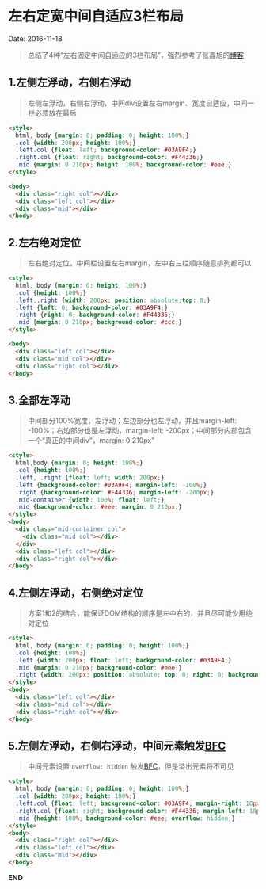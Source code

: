 # 左右定宽中间自适应3栏布局

Date: 2016-11-18

> 总结了4种“左右固定中间自适应的3栏布局”，强烈参考了张鑫旭的[博客](http://www.zhangxinxu.com/wordpress/2009/11/%E6%88%91%E7%86%9F%E7%9F%A5%E7%9A%84%E4%B8%89%E7%A7%8D%E4%B8%89%E6%A0%8F%E7%BD%91%E9%A1%B5%E5%AE%BD%E5%BA%A6%E8%87%AA%E9%80%82%E5%BA%94%E5%B8%83%E5%B1%80%E6%96%B9%E6%B3%95/)

## 1.左侧左浮动，右侧右浮动

> 左侧左浮动，右侧右浮动，中间div设置左右margin、宽度自适应，中间一栏必须放在最后

```html
<style>
  html, body {margin: 0; padding: 0; height: 100%;}
  .col {width: 200px; height: 100%;}
  .left.col {float: left; background-color: #03A9F4;}
  .right.col {float: right; background-color: #F44336;}
  .mid {margin: 0 210px; height: 100%; background-color: #eee;}
</style>

<body>
  <div class="right col"></div>
  <div class="left col"></div>
  <div class="mid"></div>
</body>
```

## 2.左右绝对定位

> 左右绝对定位，中间栏设置左右margin，左中右三栏顺序随意排列都可以

```html
<style>
  html, body {margin: 0; height: 100%;}
  .col {height: 100%;}
  .left,.right {width: 200px; position: absolute;top: 0;}
  .left {left: 0; background-color: #03A9F4;}
  .right {right: 0; background-color: #F44336;}
  .mid {margin: 0 210px; background-color: #ccc;}
</style>

<body>
  <div class="left col"></div>
  <div class="mid col"></div>
  <div class="right col"></div>
</body>
```

## 3.全部左浮动

>中间部分100%宽度，左浮动；左边部分也左浮动，并且margin-left: -100%；右边部分也是左浮动，margin-left: -200px；中间部分内部包含一个“真正的中间div”，margin: 0 210px"

```html
<style>
  html,body {margin: 0; height: 100%;}
  .col {height: 100%;}
  .left, .right {float: left; width: 200px;}
  .left {background-color: #03A9F4; margin-left: -100%;}
  .right {background-color: #F44336; margin-left: -200px;}
  .mid-container {width: 100%; float: left;}
  .mid {background-color: #eee; margin: 0 210px;}
</style>
<body>
  <div class="mid-container col">
    <div class="mid col"></div>
  </div>
  <div class="left col"></div>
  <div class="right col"></div>
</body>
```

## 4.左侧左浮动，右侧绝对定位

> 方案1和2的结合，能保证DOM结构的顺序是左中右的，并且尽可能少用绝对定位

```html
<style>
  html, body {margin: 0; padding: 0; height: 100%;}
  .col {height: 100%;}
  .left {width: 200px; float: left; background-color: #03A9F4;}
  .mid {margin: 0 210px; background-color: #eee;}
  .right {width: 200px; position: absolute; top: 0; right: 0; background-color: #F44336;}
</style>
<body>
  <div class="left col"></div>
  <div class="mid col"></div>
  <div class="right col"></div>
</body>
```

## 5.左侧左浮动，右侧右浮动，中间元素触发[BFC](/frontend/2016/11/21/bfc.html)

> 中间元素设置 `overflow: hidden` 触发[BFC](/frontend/2016/11/21/bfc.html)，但是溢出元素将不可见

```html
<style>
  html, body {margin: 0; padding: 0; height: 100%;}
  .col {width: 200px; height: 100%;}
  .left.col {float: left; background-color: #03A9F4; margin-right: 10px;}
  .right.col {float: right; background-color: #F44336; margin-left: 10px;}
  .mid {height: 100%; background-color: #eee; overflow: hidden;}
</style>
<body>
  <div class="right col"></div>
  <div class="left col"></div>
  <div class="mid"></div>
</body>
```

**END**